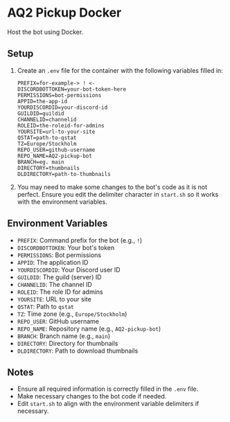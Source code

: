 # AQ2 Pickup Docker

Host the bot using Docker.

## Setup

1. Create an `.env` file for the container with the following variables filled in:

    ```
    PREFIX=for-example-> ! <-
    DISCORDBOTTOKEN=your-bot-token-here
    PERMISSIONS=bot-permissions
    APPID=the-app-id
    YOURDISCORDID=your-discord-id
    GUILDID=guildid
    CHANNELID=channelid
    ROLEID=the-roleid-for-admins
    YOURSITE=url-to-your-site
    QSTAT=path-to-qstat
    TZ=Europe/Stockholm
    REPO_USER=github-username
    REPO_NAME=AQ2-pickup-bot
    BRANCH=eg. main
    DIRECTORY=thumbnails
    DLDIRECTORY=path-to-thumbnails
    ```

2. You may need to make some changes to the bot's code as it is not perfect. Ensure you edit the delimiter character in `start.sh` so it works with the environment variables.

## Environment Variables

- `PREFIX`: Command prefix for the bot (e.g., `!`)
- `DISCORDBOTTOKEN`: Your bot's token
- `PERMISSIONS`: Bot permissions
- `APPID`: The application ID
- `YOURDISCORDID`: Your Discord user ID
- `GUILDID`: The guild (server) ID
- `CHANNELID`: The channel ID
- `ROLEID`: The role ID for admins
- `YOURSITE`: URL to your site
- `QSTAT`: Path to `qstat`
- `TZ`: Time zone (e.g., `Europe/Stockholm`)
- `REPO_USER`: GitHub username
- `REPO_NAME`: Repository name (e.g., `AQ2-pickup-bot`)
- `BRANCH`: Branch name (e.g., `main`)
- `DIRECTORY`: Directory for thumbnails
- `DLDIRECTORY`: Path to download thumbnails

## Notes

- Ensure all required information is correctly filled in the `.env` file.
- Make necessary changes to the bot code if needed.
- Edit `start.sh` to align with the environment variable delimiters if necessary.
